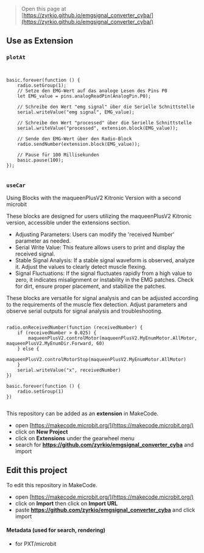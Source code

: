 
> Open this page at [https://zyrkio.github.io/emgsignal_converter_cyba/](https://zyrkio.github.io/emgsignal_converter_cyba/)

## Use as Extension

### ``plotAt``
``` blocks


basic.forever(function () {
    radio.setGroup(1);
    // Setze den EMG-Wert auf das analoge Lesen des Pins P0
    let EMG_value = pins.analogReadPin(AnalogPin.P0);

    // Schreibe den Wert "emg signal" über die Serielle Schnittstelle
    serial.writeValue("emg signal", EMG_value);

    // Schreibe den Wert "processed" über die Serielle Schnittstelle
    serial.writeValue("processed", extension.block(EMG_value));

    // Sende den EMG-Wert über den Radio-Block
    radio.sendNumber(extension.block(EMG_value));

    // Pause für 100 Millisekunden
    basic.pause(100);
});


```

### ``useCar``
Using Blocks with the maqueenPlusV2 Kitronic Version with a second microbit

These blocks are designed for users utilizing the maqueenPlusV2 Kitronic version, accessible under the extensions section.

* Adjusting Parameters: Users can modify the 'received Number' parameter as needed.
* Serial Write Value: This feature allows users to print and display the received signal.
* Stable Signal Analysis: If a stable signal waveform is observed, analyze it. Adjust the values to clearly detect muscle flexing.
* Signal Fluctuations: If the signal fluctuates rapidly from a high value to zero, it indicates misalignment or instability in the EMG patches. Check for dirt, ensure proper placement, and stabilize the patches.

These blocks are versatile for signal analysis and can be adjusted according to the requirements of the muscle flex detection. 
Adjust parameters and observe serial outputs for signal analysis and troubleshooting.



``` blocks

radio.onReceivedNumber(function (receivedNumber) {
    if (receivedNumber > 0.025) {
        maqueenPlusV2.controlMotor(maqueenPlusV2.MyEnumMotor.AllMotor, maqueenPlusV2.MyEnumDir.Forward, 60)
    } else {
        maqueenPlusV2.controlMotorStop(maqueenPlusV2.MyEnumMotor.AllMotor)
    }
    serial.writeValue("x", receivedNumber)
})

basic.forever(function () {
    radio.setGroup(1)
})


```

This repository can be added as an **extension** in MakeCode.

* open [https://makecode.microbit.org/](https://makecode.microbit.org/)
* click on **New Project**
* click on **Extensions** under the gearwheel menu
* search for **https://github.com/zyrkio/emgsignal_converter_cyba** and import

## Edit this project

To edit this repository in MakeCode.

* open [https://makecode.microbit.org/](https://makecode.microbit.org/)
* click on **Import** then click on **Import URL**
* paste **https://github.com/zyrkio/emgsignal_converter_cyba** and click import

#### Metadata (used for search, rendering)

* for PXT/microbit
<script src="https://makecode.com/gh-pages-embed.js"></script><script>makeCodeRender("{{ site.makecode.home_url }}", "{{ site.github.owner_name }}/{{ site.github.repository_name }}");</script>
